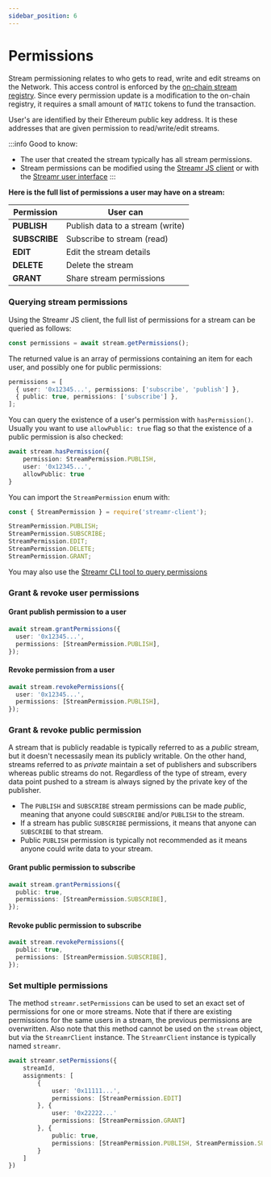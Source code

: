 ```yaml
---
sidebar_position: 6
---
```


# Permissions

Stream permissioning relates to who gets to read, write and edit streams on the Network. This access control is enforced by the [on-chain stream registry](../../help/project-contracts.md). Since every permission update is a modification to the on-chain registry, it requires a small amount of `MATIC` tokens to fund the transaction.

User's are identified by their Ethereum public key address. It is these addresses that are given permission to read/write/edit streams.

:::info Good to know:

- The user that created the stream typically has all stream permissions.
- Stream permissions can be modified using the [Streamr JS client](https://www.npmjs.com/package/streamr-client) or with the [Streamr user interface](https://streamr.network/core)
  :::

**Here is the full list of permissions a user may have on a stream:**

| Permission    | User can                         |
| ------------- | -------------------------------- |
| **PUBLISH**   | Publish data to a stream (write) |
| **SUBSCRIBE** | Subscribe to stream (read)       |
| **EDIT**      | Edit the stream details          |
| **DELETE**    | Delete the stream                |
| **GRANT**     | Share stream permissions         |

### Querying stream permissions

Using the Streamr JS client, the full list of permissions for a stream can be queried as follows:

```ts
const permissions = await stream.getPermissions();
```

The returned value is an array of permissions containing an item for each user, and possibly one for public permissions:

```ts
permissions = [
  { user: '0x12345...', permissions: ['subscribe', 'publish'] },
  { public: true, permissions: ['subscribe'] },
];
```

You can query the existence of a user's permission with `hasPermission()`. Usually you want to use `allowPublic: true` flag so that the existence of a public permission is also checked:

```ts
await stream.hasPermission({
    permission: StreamPermission.PUBLISH,
    user: '0x12345...',
    allowPublic: true
}
```

You can import the `StreamPermission` enum with:

```ts
const { StreamPermission } = require('streamr-client');

StreamPermission.PUBLISH;
StreamPermission.SUBSCRIBE;
StreamPermission.EDIT;
StreamPermission.DELETE;
StreamPermission.GRANT;
```

You may also use the [Streamr CLI tool to query permissions](../cli-tool#permission)

### Grant & revoke user permissions

#### Grant publish permission to a user

```ts
await stream.grantPermissions({
  user: '0x12345...',
  permissions: [StreamPermission.PUBLISH],
});
```

#### Revoke permission from a user

```ts
await stream.revokePermissions({
  user: '0x12345...',
  permissions: [StreamPermission.PUBLISH],
});
```

### Grant & revoke public permission

A stream that is publicly readable is typically referred to as a _public_ stream, but it doesn't necessasily mean its publicly writable. On the other hand, streams referred to as _private_ maintain a set of publishers and subscribers whereas public streams do not. Regardless of the type of stream, every data point pushed to a stream is always signed by the private key of the publisher.

- The `PUBLISH` and `SUBSCRIBE` stream permissions can be made _public_, meaning that anyone could `SUBSCRIBE` and/or `PUBLISH` to the stream.
- If a stream has public `SUBSCRIBE` permissions, it means that anyone can `SUBSCRIBE` to that stream.
- Public `PUBLISH` permission is typically not recommended as it means anyone could write data to your stream.

#### Grant public permission to subscribe

```ts
await stream.grantPermissions({
  public: true,
  permissions: [StreamPermission.SUBSCRIBE],
});
```

#### Revoke public permission to subscribe

```ts
await stream.revokePermissions({
  public: true,
  permissions: [StreamPermission.SUBSCRIBE],
});
```

### Set multiple permissions

The method `streamr.setPermissions` can be used to set an exact set of permissions for one or more streams. Note that if there are existing permissions for the same users in a stream, the previous permissions are overwritten. Also note that this method cannot be used on the `stream` object, but via the `StreamrClient` instance. The `StreamrClient` instance is typically named `streamr`.

```ts
await streamr.setPermissions({
    streamId,
    assignments: [
        {
            user: '0x11111...',
            permissions: [StreamPermission.EDIT]
        }, {
            user: '0x22222...'
            permissions: [StreamPermission.GRANT]
        }, {
            public: true,
            permissions: [StreamPermission.PUBLISH, StreamPermission.SUBSCRIBE]
        }
    ]
})
```
